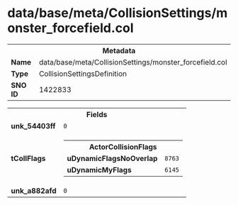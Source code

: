 <h1>data/base/meta/CollisionSettings/monster_forcefield.col</h1><table><tr><th colspan="100%">Metadata</th></tr><tr><td><b>Name</b></td><td>data/base/meta/CollisionSettings/monster_forcefield.col</td></tr><tr><td><b>Type</b></td><td>CollisionSettingsDefinition</td></tr><tr><td><b>SNO ID</b></td><td>1422833</td></tr></table>

<table><tr><th colspan="100%">Fields</th></tr><tr><td><b>unk_54403ff</b></td><td><code>0</code></td></tr><tr><td><b>tCollFlags</b></td><td><table><tr><th colspan="100%">ActorCollisionFlags</th></tr><tr><td><b>uDynamicFlagsNoOverlap</b></td><td><code>8763</code></td></tr><tr><td><b>uDynamicMyFlags</b></td><td><code>6145</code></td></tr></table>

</td></tr><tr><td><b>unk_a882afd</b></td><td><code>0</code></td></tr></table>

